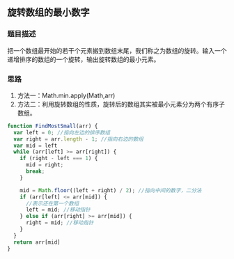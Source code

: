 ## 旋转数组的最小数字

### 题目描述

把一个数组最开始的若干个元素搬到数组末尾，我们称之为数组的旋转。输入一个递增排序的数组的一个旋转，输出旋转数组的最小元素。

### 思路

1. 方法一：Math.min.apply(Math,arr)
2. 方法二：利用旋转数组的性质，旋转后的数组其实被最小元素分为两个有序子数组。
```javascript
function FindMostSmall(arr) {
  var left = 0; //指向左边的排序数组
  var right = arr.length - 1; //指向右边的数组
  var mid = left
  while (arr[left] >= arr[right]) {
    if (right - left === 1) {
      mid = right;
      break;
    }

    mid = Math.floor((left + right) / 2); //指向中间的数字，二分法
    if (arr[left] <= arr[mid]) {
      //表示还在第一个数组
      left = mid; //移动指针
    } else if (arr[right] >= arr[mid]) {
      right = mid; //移动指针
    }
  }
  return arr[mid]
}
```
